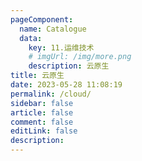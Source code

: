 ```yaml
---
pageComponent:
  name: Catalogue
  data:
    key: 11.运维技术
    # imgUrl: /img/more.png
    description: 云原生
title: 云原生
date: 2023-05-28 11:08:19
permalink: /cloud/
sidebar: false
article: false
comment: false
editLink: false
description:
---
```

